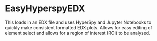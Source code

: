 # EasyHyperspyEDX
This loads in an EDX file and uses HyperSpy and Jupyter Notebooks to quickly make consistent formatted EDX plots. Allows for easy editing of element select and allows for a region of interest (ROI) to be analysed.
